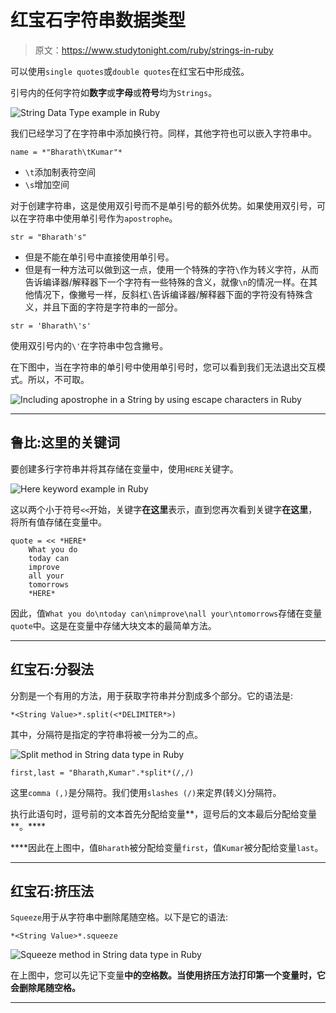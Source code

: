 # 红宝石字符串数据类型

> 原文：<https://www.studytonight.com/ruby/strings-in-ruby>

可以使用`single quotes`或`double quotes`在红宝石中形成弦。

引号内的任何字符如**数字**或**字母**或**符号**均为`Strings`。

![String Data Type example in Ruby](../Images/8fe7d050204ef4309dea4e165cd6782b.png)

我们已经学习了在字符串中添加换行符。同样，其他字符也可以嵌入字符串中。

```
name = *"Bharath\tKumar"*
```

*   `\t`添加制表符空间
*   `\s`增加空间

对于创建字符串，这是使用双引号而不是单引号的额外优势。如果使用双引号，可以在字符串中使用单引号作为`apostrophe`。

```
str = "Bharath's"
```

*   但是不能在单引号中直接使用单引号。
*   但是有一种方法可以做到这一点，使用一个特殊的字符`\`作为转义字符，从而告诉编译器/解释器下一个字符有一些特殊的含义，就像`\n`的情况一样。在其他情况下，像撇号一样，反斜杠`\`告诉编译器/解释器下面的字符没有特殊含义，并且下面的字符是字符串的一部分。

```
str = 'Bharath\'s'
```

使用双引号内的`\'`在字符串中包含撇号。

在下图中，当在字符串的单引号中使用单引号时，您可以看到我们无法退出交互模式。所以，不可取。

![Including apostrophe in a String by using escape characters in Ruby](../Images/70262ff2536ad47261b8571689e1e709.png)

* * *

## 鲁比:这里的关键词

要创建多行字符串并将其存储在变量中，使用`HERE`关键字。

![Here keyword example in Ruby](../Images/4219e185f7c17e5e3edaeaaf79c5b1a0.png)

这以两个小于符号`<<`开始，关键字**在这里**表示，直到您再次看到关键字**在这里**，将所有值存储在变量中。

```
quote = << *HERE*
	What you do
	today can
	improve
	all your
	tomorrows
	*HERE*

```

因此，值`What you do\ntoday can\nimprove\nall your\ntomorrows`存储在变量`quote`中。这是在变量中存储大块文本的最简单方法。

* * *

## 红宝石:分裂法

分割是一个有用的方法，用于获取字符串并分割成多个部分。它的语法是:

```
*<String Value>*.split(<*DELIMITER*>)
```

其中，分隔符是指定的字符串将被一分为二的点。

![Split method in String data type in Ruby](../Images/b2189a63ef45b4b6a52ead356b5a7a3f.png)

```
first,last = "Bharath,Kumar".*split*(/,/)
```

这里`comma (,)`是分隔符。我们使用`slashes (/)`来定界(转义)分隔符。

执行此语句时，逗号前的文本首先分配给变量**，逗号后的文本最后分配给变量**。****

 ****因此在上图中，值`Bharath`被分配给变量`first`，值`Kumar`被分配给变量`last`。

* * *

## 红宝石:挤压法

`Squeeze`用于从字符串中删除尾随空格。以下是它的语法:

```
*<String Value>*.squeeze
```

![Squeeze method in String data type in Ruby](../Images/446cfa038738aa65dd2bb10f331bcc80.png)

在上图中，您可以先记下变量**中的空格数。当使用挤压方法打印第一个变量时，它会删除尾随空格。**

 *** * *******